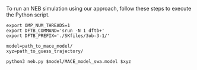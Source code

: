 
To run an NEB simulation using our approach, follow these steps to execute the Python script.

```shell script
export OMP_NUM_THREADS=1
export DFTB_COMMAND='srun -N 1 dftb+'
export DFTB_PREFIX='./SKfiles/3ob-3-1/'

model=path_to_mace_model/
xyz=path_to_guess_trajectory/

python3 neb.py $model/MACE_model_swa.model $xyz
```
